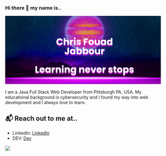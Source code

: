 ### Hi there 👋 my name is..
![Chris Jabbour](https://raw.githubusercontent.com/ChrisJabb21/ChrisJabb21/master/banner(2).png)
<!--
**ChrisJabb21/ChrisJabb21** is a ✨ _special_ ✨ repository because its `README.md` (this file) appears on your GitHub profile.

Here are some ideas to get you started:

- 🔭 I’m currently working on ... my professional blog 
- 🌱 I’m currently learning ...
- 👯 I’m looking to collaborate on ...
- 🤔 I’m looking for help with ...
- 💬 Ask me about ...
- 📫 How to reach me: ...
- 😄 Pronouns: He/Him
- ⚡ Fun fact: ...
- Web: [http://chrisjabb21.github.io]

## 📬 Get in touch
- Twitter: [][3]
- Blog: [https://dev.to/chrisjabb21][4]
- Web: [http://chrisjabb21.github.io]
- LinkedIn: [https://www.linkedin.com/in/christopher-jabbour-01a43364/]
[![Chris's github stats](https://github-readme-stats.vercel.app/api?username=ChrisJabb21)](https://github.com/chrisjabb21/github-readme-stats)
<a href="https://github.com/ChrisJabb21/ChrisJabb21">
  <img align="center" src="https://github-readme-stats.vercel.app/api/top-langs/?username=chrisjabb21&hide=html,css&title_color=ffffff&text_color=c9cacc&icon_color=2bbc8a&bg_color=1d1f21" />
</a>
- 🌱 I’m currently learning: Advanced JavaScript, and React Concepts. 
- 👯 I’m looking to collaborate on open source education and health related software and productivity tools.

-->

I am a Java Full Stack Web Developer from Pittsburgh PA, USA. My educational background is cybersecurity and I found my way into web development and I always love to learn.



## 📬 Reach out to me at..
- LinkedIn: [LinkedIn](https://www.linkedin.com/in/christopher-jabbour-01a43364/)
- DEV: [Dev](https://dev.to/chrisjabb21)


<a href="https://github.com/ChrisJabb21/ChrisJabb21">
  <img align="center" src="https://github-readme-stats.vercel.app/api/top-langs/?username=chrisjabb21&hide=html,css&title_color=ffffff&text_color=c9cacc&icon_color=2bbc8a&bg_color=1d1f21" />
